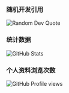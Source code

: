 ### 随机开发引用
![Random Dev Quote](https://quotes-github-readme.vercel.app/api?type=horizontal&theme=light)

### 统计数据
![GitHub Stats](https://github-readme-stats.vercel.app/api?username=dekthaiinchina&theme=dark&hide_border=true&include_all_commits=true&count_private=false)

### 个人资料浏览次数
![GitHub Profile views](https://komarev.com/ghpvc/?username=dekthaiinchina&style=for-the-badge&color=brightgreen)
